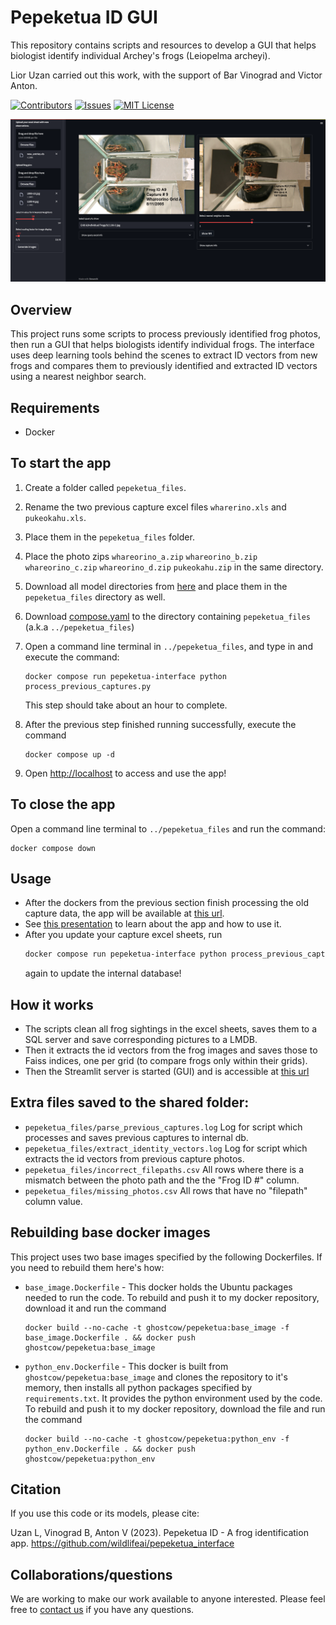 # Pepeketua ID GUI

This repository contains scripts and resources to develop a GUI that helps biologist identify individual Archey's
frogs (Leiopelma archeyi).

Lior Uzan carried out this work, with the support of Bar Vinograd and Victor Anton.

<!-- PROJECT SHIELDS -->
<!--
*** I'm using markdown "reference style" links for readability.
*** Reference links are enclosed in brackets [ ] instead of parentheses ( ).
*** See the bottom of this document for the declaration of the reference variables
*** for contributors-url, forks-url, etc. This is an optional, concise syntax you may use.
*** https://www.markdownguide.org/basic-syntax/#reference-style-links
-->
[![Contributors][contributors-shield]][contributors-url]
[![Issues][issues-shield]][issues-url]
[![MIT License][license-shield]][license-url]

![App display screen](images/nn_display_screen.png "App display screen")

## Overview

This project runs some scripts to process previously identified frog photos, then run a GUI that helps biologists identify individual frogs. The interface uses deep learning tools behind the scenes to extract ID vectors from new frogs and compares them to previously identified and extracted ID vectors using a nearest neighbor search.

## Requirements

* Docker

## To start the app

1. Create a folder called `pepeketua_files`.
2. Rename the two previous capture excel files `wharerino.xls` and `pukeokahu.xls`.
3. Place them in the `pepeketua_files` folder.   
4. Place the photo zips `whareorino_a.zip` `whareorino_b.zip` `whareorino_c.zip` `whareorino_d.zip` `pukeokahu.zip` in 
   the same directory.
5. Download all model directories from 
   [here](https://drive.google.com/drive/folders/1_QeCXz151nE_tP-3MCPAq7y1NkbrGd5Q?usp=sharing) and place them in 
   the `pepeketua_files` directory as well.
6. Download [compose.yaml](https://github.com/wildlifeai/pepeketua_interface/blob/main/compose.yaml) to the directory 
   containing `pepeketua_files` (a.k.a `../pepeketua_files`)
7. Open a command line terminal in `../pepeketua_files`, and type in and execute the 
   command:  
   
   ```shell
   docker compose run pepeketua-interface python process_previous_captures.py
   ```  
   This step should take about an hour to complete.
8. After the previous step finished running successfully, execute the command  
   ```shell
   docker compose up -d
   ```
9. Open [http://localhost][pepeketua_interface_url] to access and use the app!

## To close the app
Open a command line terminal to `../pepeketua_files` and run the command:
```shell
docker compose down
```

## Usage

* After the dockers from the previous section finish processing the old capture data, the app will be available at 
[this url][pepeketua_interface_url].  
* See [this presentation](http://bit.ly/3SmUsj0) to learn about the app and how to use it.  
* After you update your capture excel sheets, run 
  ```bash
  docker compose run pepeketua-interface python process_previous_captures.py
  ``` 
  again to update the internal database!

## How it works

- The scripts clean all frog sightings in the excel sheets, saves them to a SQL server and save corresponding pictures
to a LMDB. 
- Then it extracts the id vectors from the frog images and saves those to Faiss indices, one per grid (to compare frogs only within their grids).
- Then the Streamlit server is started (GUI) and is accessible at [this url][pepeketua_interface_url]

## Extra files saved to the shared folder:

- `pepeketua_files/parse_previous_captures.log` Log for script which processes and saves previous captures to internal db.
- `pepeketua_files/extract_identity_vectors.log` Log for script which extracts the id vectors from previous capture photos.
- `pepeketua_files/incorrect_filepaths.csv` All rows where there is a mismatch between the photo path and the the "Frog ID #" column.
- `pepeketua_files/missing_photos.csv` All rows that have no "filepath" column value.

## Rebuilding base docker images
This project uses two base images specified by the following Dockerfiles. If you need to rebuild them here's how:
- `base_image.Dockerfile` - This docker holds the Ubuntu packages needed to run the code. To rebuild and push it to my docker repository, download it and run the command  
  ```shell
  docker build --no-cache -t ghostcow/pepeketua:base_image -f base_image.Dockerfile . && docker push ghostcow/pepeketua:base_image
  ``` 
- `python_env.Dockerfile` - This docker is built from `ghostcow/pepeketua:base_image` and clones the repository to it's memory, then installs all python packages specified by `requirements.txt`. It provides the python environment used by the code. To rebuild and push it to my docker repository, download the file and run the command  
  ```shell
  docker build --no-cache -t ghostcow/pepeketua:python_env -f python_env.Dockerfile . && docker push ghostcow/pepeketua:python_env
  ```

## Citation

If you use this code or its models, please cite:

Uzan L, Vinograd B, Anton V (2023). Pepeketua ID - A frog identification
app. https://github.com/wildlifeai/pepeketua_interface

## Collaborations/questions

We are working to make our work available to anyone interested. Please feel free to [contact us][contact_info] if you
have any questions.



<!-- MARKDOWN LINKS & IMAGES -->
<!-- https://www.markdownguide.org/basic-syntax/#reference-style-links -->

[contributors-shield]: https://img.shields.io/github/contributors/wildlifeai/pepeketua_interface.svg?style=for-the-badge

[contributors-url]: https://github.com/wildlifeai/pepeketua_interface/graphs/contributors

[forks-shield]: https://img.shields.io/github/forks/wildlifeai/pepeketua_interface.svg?style=for-the-badge

[forks-url]: https://github.com/wildlifeai/pepeketua_interface/network/members

[stars-shield]: https://img.shields.io/github/stars/wildlifeai/pepeketua_interface.svg?style=for-the-badge

[stars-url]: https://github.com/wildlifeai/pepeketua_interface/stargazers

[issues-shield]: https://img.shields.io/github/issues/wildlifeai/pepeketua_interface.svg?style=for-the-badge

[issues-url]: https://github.com/wildlifeai/pepeketua_interface/issues

[license-shield]: https://img.shields.io/github/license/wildlifeai/pepeketua_interface.svg?style=for-the-badge

[license-url]: https://github.com/wildlifeai/pepeketua_interface/blob/main/LICENSE

[contact_info]: contact@wildlife.ai

[pepeketua_interface_url]: http://localhost
